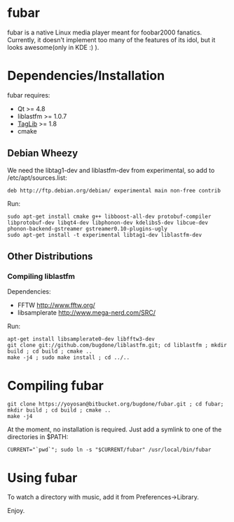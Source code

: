 # fubar

fubar is a native Linux media player meant for foobar2000 fanatics.
Currently, it doesn't implement too many of the features of its
idol, but it looks awesome(only in KDE :) ).

# Dependencies/Installation

fubar requires:

* Qt >= 4.8
* liblastfm >= 1.0.7
* [TagLib](http://taglib.github.com/) >= 1.8
* cmake

## Debian Wheezy

We need the libtag1-dev and liblastfm-dev from experimental, so add to /etc/apt/sources.list:

    deb http://ftp.debian.org/debian/ experimental main non-free contrib

Run:

    sudo apt-get install cmake g++ libboost-all-dev protobuf-compiler libprotobuf-dev libqt4-dev libphonon-dev kdelibs5-dev libcue-dev phonon-backend-gstreamer gstreamer0.10-plugins-ugly
    sudo apt-get install -t experimental libtag1-dev liblastfm-dev

## Other Distributions

### Compiling liblastfm

Dependencies:

* FFTW http://www.fftw.org/
* libsamplerate http://www.mega-nerd.com/SRC/

Run:

    apt-get install libsamplerate0-dev libfftw3-dev
    git clone git://github.com/bugdone/liblastfm.git; cd liblastfm ; mkdir build ; cd build ; cmake ..
    make -j4 ; sudo make install ; cd ../..

# Compiling fubar

    git clone https://yoyosan@bitbucket.org/bugdone/fubar.git ; cd fubar; mkdir build ; cd build ; cmake ..
    make -j4

At the moment, no installation is required. Just add a symlink to one of the directories in $PATH:

    CURRENT="`pwd`"; sudo ln -s "$CURRENT/fubar" /usr/local/bin/fubar


# Using fubar

To watch a directory with music, add it from Preferences->Library.

Enjoy.
